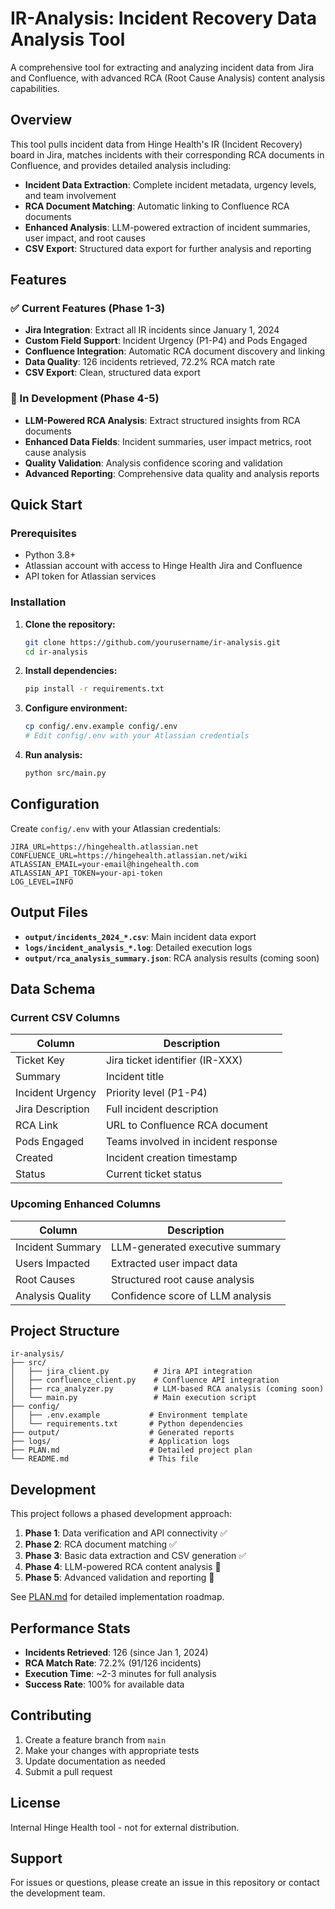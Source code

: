# IR-Analysis: Incident Recovery Data Analysis Tool

A comprehensive tool for extracting and analyzing incident data from Jira and Confluence, with advanced RCA (Root Cause Analysis) content analysis capabilities.

## Overview

This tool pulls incident data from Hinge Health's IR (Incident Recovery) board in Jira, matches incidents with their corresponding RCA documents in Confluence, and provides detailed analysis including:

- **Incident Data Extraction**: Complete incident metadata, urgency levels, and team involvement
- **RCA Document Matching**: Automatic linking to Confluence RCA documents
- **Enhanced Analysis**: LLM-powered extraction of incident summaries, user impact, and root causes
- **CSV Export**: Structured data export for further analysis and reporting

## Features

### ✅ Current Features (Phase 1-3)
- **Jira Integration**: Extract all IR incidents since January 1, 2024
- **Custom Field Support**: Incident Urgency (P1-P4) and Pods Engaged
- **Confluence Integration**: Automatic RCA document discovery and linking
- **Data Quality**: 126 incidents retrieved, 72.2% RCA match rate
- **CSV Export**: Clean, structured data export

### 🚧 In Development (Phase 4-5)
- **LLM-Powered RCA Analysis**: Extract structured insights from RCA documents
- **Enhanced Data Fields**: Incident summaries, user impact metrics, root cause analysis
- **Quality Validation**: Analysis confidence scoring and validation
- **Advanced Reporting**: Comprehensive data quality and analysis reports

## Quick Start

### Prerequisites
- Python 3.8+
- Atlassian account with access to Hinge Health Jira and Confluence
- API token for Atlassian services

### Installation

1. **Clone the repository:**
   ```bash
   git clone https://github.com/yourusername/ir-analysis.git
   cd ir-analysis
   ```

2. **Install dependencies:**
   ```bash
   pip install -r requirements.txt
   ```

3. **Configure environment:**
   ```bash
   cp config/.env.example config/.env
   # Edit config/.env with your Atlassian credentials
   ```

4. **Run analysis:**
   ```bash
   python src/main.py
   ```

## Configuration

Create `config/.env` with your Atlassian credentials:

```env
JIRA_URL=https://hingehealth.atlassian.net
CONFLUENCE_URL=https://hingehealth.atlassian.net/wiki
ATLASSIAN_EMAIL=your-email@hingehealth.com
ATLASSIAN_API_TOKEN=your-api-token
LOG_LEVEL=INFO
```

## Output Files

- **`output/incidents_2024_*.csv`**: Main incident data export
- **`logs/incident_analysis_*.log`**: Detailed execution logs
- **`output/rca_analysis_summary.json`**: RCA analysis results (coming soon)

## Data Schema

### Current CSV Columns
| Column | Description |
|--------|-------------|
| Ticket Key | Jira ticket identifier (IR-XXX) |
| Summary | Incident title |
| Incident Urgency | Priority level (P1-P4) |
| Jira Description | Full incident description |
| RCA Link | URL to Confluence RCA document |
| Pods Engaged | Teams involved in incident response |
| Created | Incident creation timestamp |
| Status | Current ticket status |

### Upcoming Enhanced Columns
| Column | Description |
|--------|-------------|
| Incident Summary | LLM-generated executive summary |
| Users Impacted | Extracted user impact data |
| Root Causes | Structured root cause analysis |
| Analysis Quality | Confidence score of LLM analysis |

## Project Structure

```
ir-analysis/
├── src/
│   ├── jira_client.py          # Jira API integration
│   ├── confluence_client.py    # Confluence API integration
│   ├── rca_analyzer.py         # LLM-based RCA analysis (coming soon)
│   └── main.py                 # Main execution script
├── config/
│   ├── .env.example           # Environment template
│   └── requirements.txt       # Python dependencies
├── output/                    # Generated reports
├── logs/                      # Application logs
├── PLAN.md                    # Detailed project plan
└── README.md                  # This file
```

## Development

This project follows a phased development approach:

1. **Phase 1**: Data verification and API connectivity ✅
2. **Phase 2**: RCA document matching ✅  
3. **Phase 3**: Basic data extraction and CSV generation ✅
4. **Phase 4**: LLM-powered RCA content analysis 🚧
5. **Phase 5**: Advanced validation and reporting 🚧

See [PLAN.md](PLAN.md) for detailed implementation roadmap.

## Performance Stats

- **Incidents Retrieved**: 126 (since Jan 1, 2024)
- **RCA Match Rate**: 72.2% (91/126 incidents)
- **Execution Time**: ~2-3 minutes for full analysis
- **Success Rate**: 100% for available data

## Contributing

1. Create a feature branch from `main`
2. Make your changes with appropriate tests
3. Update documentation as needed
4. Submit a pull request

## License

Internal Hinge Health tool - not for external distribution.

## Support

For issues or questions, please create an issue in this repository or contact the development team.